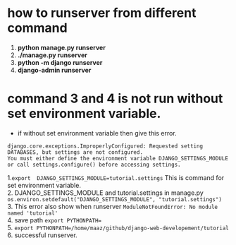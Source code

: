 # how to runserver from different command  
1. **python manage.py runserver**   
2. **./manage.py runserver** 
3. **python -m django runserver**     
4. **django-admin  runserver**     

# command 3 and 4 is not run without set environment variable.  
* if without set environment variable then give this error.  
``` 
django.core.exceptions.ImproperlyConfigured: Requested setting DATABASES, but settings are not configured.   
You must either define the environment variable DJANGO_SETTINGS_MODULE or call settings.configure() before accessing settings.

```   
1.`export  DJANGO_SETTINGS_MODULE=tutorial.settings`  This is command for set environment variable.  
2. DJANGO_SETTINGS_MODULE and tutorial.settings in manage.py `os.environ.setdefault("DJANGO_SETTINGS_MODULE", "tutorial.settings")`      
3. This error also show when runserver `ModuleNotFoundError: No module named 'tutorial'`  
4. save path `export PYTHONPATH=  `  
5. `export PYTHONPATH=/home/maaz/github/django-web-developement/tutorial`  
6. successful runserver.  
